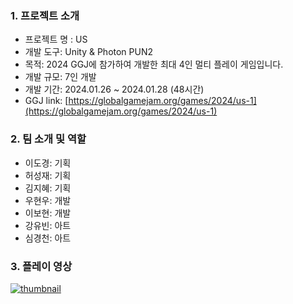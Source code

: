 ### 1. 프로젝트 소개
- 프로젝트 명 : US
- 개발 도구: Unity & Photon PUN2
- 목적: 2024 GGJ에 참가하여 개발한 최대 4인 멀티 플레이 게임입니다. 
- 개발 규모: 7인 개발
- 개발 기간: 2024.01.26 ~ 2024.01.28 (48시간)
- GGJ link: [https://globalgamejam.org/games/2024/us-1](https://globalgamejam.org/games/2024/us-1)

### 2. 팀 소개 및 역할
- 이도경: 기획
- 허성재: 기획
- 김지혜: 기획 
- 우현우: 개발
- 이보현: 개발
- 강유빈: 아트
- 심경천: 아트

### 3. 플레이 영상
[![thumbnail](https://github.com/PNUHyeonWoo/2024-GGJ-US/assets/102347501/7136db75-cd19-4b8b-b5e6-ee2443db433d)](https://www.youtube.com/watch?v=iyaIc1eGBZ0)
